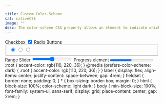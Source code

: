 ```yaml
---

title: Custom Color-Scheme 
cat: nativeCSS
image: ""
desc: The color-scheme CSS property allows an element to indicate which color schemes it can comfortably be rendered in. In this example we explore ways to add accent colors to input elements. 
---
```


<html-code>
<label>
  Checkbox
  <input type="checkbox" checked>
</label>

<label>
  Radio Buttons
  <fieldset>
    <input type="radio" name="accented-demo" checked>
    <input type="radio" name="accented-demo">
    <input type="radio" name="accented-demo">
  </fieldset>
</label>

<label>
  Range Slider
  <input type="range">
</label>

<label>
  Progress element
  <progress max="100" value="50">50%</progress>
</label>
</html-code>

<css-code>
:root {
  accent-color: rgb(110, 220, 36);
}
@media (prefers-color-scheme: dark) {
  :root {
    accent-color: rgb(110, 220, 36);
  }
}
label {
  display: flex;
  align-items: center;
  justify-content: space-between;
  gap: 4rem;
}
fieldset {
  border: none;
  padding: 0;
}
* {
  box-sizing: border-box;
  margin: 0;
}
html {
  block-size: 100%;
  color-scheme: light dark;
}
body {
  min-block-size: 100%;
  font-family: system-ui, sans-serif;
  display: grid;
  place-content: center;
  gap: 2rem;
}
</css-code>


